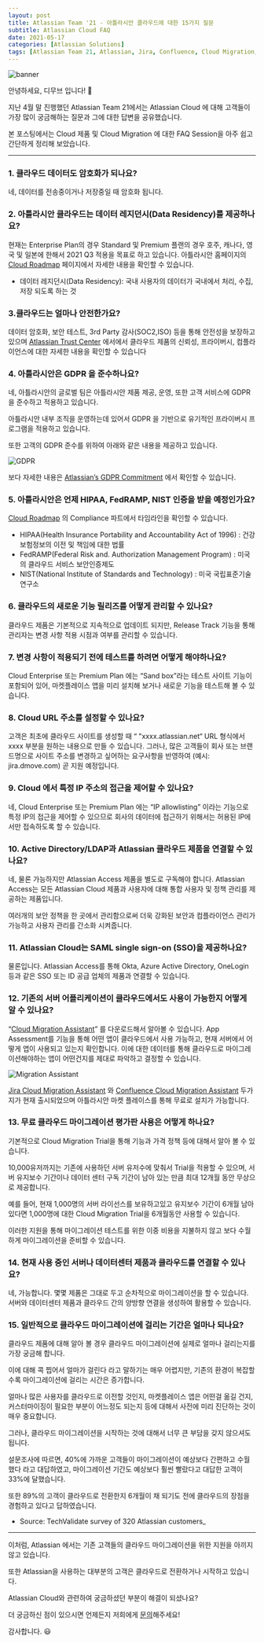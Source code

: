 ```yaml
---
layout: post
title: Atlassian Team '21 - 아틀라시안 클라우드에 대한 15가지 질문
subtitle: Atlassian Cloud FAQ
date: 2021-05-17
categories: [Atlassian Solutions]
tags: [Atlassian Team 21, Atlassian, Jira, Confluence, Cloud Migration, Atlassian Cloud, 아틀라시안, 아틀라시안클라우드]
---
```


![banner](/assets/images/blog/cloud-enterprise.png)


안녕하세요, 디무브 입니다! :balloon:

지난 4월 말 진행했던 Atlassian Team 21에서는 Atlassian Cloud 에 대해 고객들이 가장 많이 궁금해하는 질문과 그에 대한 답변을 공유했습니다. 

본 포스팅에서는 Cloud 제품 및 Cloud Migration 에 대한 FAQ Session을 아주 쉽고 간단하게 정리해 보았습니다. 

---

### 1. 클라우드 데이터도 암호화가 되나요? 
네, 데이터를 전송중이거나 저장중일 때 암호화 됩니다. 

### 2. 아틀라시안 클라우드는 데이터 레지던시(Data Residency)를 제공하나요?
현재는 Enterprise Plan의 경우 Standard 및 Premium 플랜의 경우 호주, 캐나다, 영국 및 일본에 한해서 2021 Q3 적용을 목표로 하고 있습니다. 
아틀라시안 홈페이지의 [Cloud Roadmap](https://www.atlassian.com/roadmap/cloud "https://www.atlassian.com/roadmap/cloud") 페이지에서 자세한 내용을 확인할 수 있습니다.

- 데이터 레지던시(Data Residency): 국내 사용자의 데이터가 국내에서 처리, 수집, 저장 되도록 하는 것

### 3.클라우드는 얼마나 안전한가요?

데이터 암호화, 보안 테스트, 3rd Party 감사(SOC2,ISO) 등을 통해 안전성을 보장하고 있으며 [Atlassian Trust Center](https://www.atlassian.com/trust "https://www.atlassian.com/trust") 에서에서 클라우드 제품의 신뢰성, 프라이버시, 컴플라이언스에 대한 자세한 내용을 확인할 수 있습니다

### 4. 아틀라시안은 GDPR 을 준수하나요?

네, 아틀라시안의 글로벌 팀은 아틀라시안 제품 제공, 운영, 또한 고객 서비스에 GDPR을 준수하고 적용하고 있습니다.

아틀라시안 내부 조직을 운영하는데 있어서 GDPR 을 기반으로 유기적인 프라이버시 프로그램을 적용하고 있습니다.

또한 고객의 GDPR 준수를 위하여 아래와 같은 내용을 제공하고 있습니다.

![GDPR](/assets/images/blog/atlassian_gdpr.png)

보다 자세한 내용은 [Atlassian’s GDPR Commitment](https://www.atlassian.com/trust/privacy/GDPR "https://www.atlassian.com/trust/privacy/GDPR") 에서 확인할 수 있습니다.

### 5. 아틀라시안은 언제 HIPAA, FedRAMP, NIST 인증을 받을 예정인가요?
[Cloud Roadmap](https://www.atlassian.com/roadmap/cloud?category=compliance& "https://www.atlassian.com/roadmap/cloud?category=compliance&") 의 Compliance 파트에서 타임라인을 확인할 수 있습니다.

- HIPAA(Health Insurance Portability and Accountability Act of 1996) : 건강보험정보의 이전 및 책임에 대한 법률
- FedRAMP(Federal Risk and. Authorization Management Program) : 미국의 클라우드 서비스 보안인증제도
- NIST(National Institute of Standards and Technology) : 미국 국립표준기술연구소

### 6. 클라우드의 새로운 기능 릴리즈를 어떻게 관리할 수 있나요?

클라우드 제품은 기본적으로 지속적으로 업데이트 되지만, Release Track 기능을 통해 관리자는 변경 사항 적용 시점과 여부를 관리할 수 있습니다.

### 7. 변경 사항이 적용되기 전에 테스트를 하려면 어떻게 해야하나요?

Cloud Enterprise 또는 Premium Plan 에는 “Sand box”라는 테스트 사이트 기능이 포함되어 있어, 마켓플레이스 앱을 미리 설치해 보거나 새로운 기능을 테스트해 볼 수 있습니다.

### 8. Cloud URL 주소를 설정할 수 있나요?

고객은 최초에 클라우드 사이트를 생성할 때 “ "xxxx.atlassian.net“ URL 형식에서 xxxx 부분을 원하는 내용으로 만들 수 있습니다. 
그러나, 많은 고객들이 회사 또는 브랜드명으로 사이트 주소를 변경하고 싶어하는 요구사항을 반영하여 (예시: jira.dmove.com) 곧 지원 예정입니다.

### 9. Cloud 에서 특정 IP 주소의 접근을 제어할 수 있나요?

네, Cloud Enterprise 또는 Premium Plan 에는 “IP allowlisting” 이라는 기능으로 특정 IP의 접근을 제어할 수 있으므로 회사의 데이터에 접근하기 위해서는 허용된 IP에서만 접속하도록 할 수 있습니다.

### 10. Active Directory/LDAP과 Atlassian 클라우드 제품을 연결할 수 있나요?

네, 물론 가능하지만 Atlassian Access 제품을 별도로 구독해야 합니다. 
Atlassian Access는 모든 Atlassian Cloud 제품과 사용자에 대해 통합 사용자 및 정책 관리를 제공하는 제품입니다. 

여러개의 보안 정책을 한 곳에서 관리함으로써 더욱 강화된 보안과 컴플라이언스 관리가 가능하고 사용자 관리를 간소화 시켜줍니다.

### 11. Atlassian Cloud는 SAML single sign-on (SSO)을 제공하나요?

물론입니다. 
Atlassian Access를 통해 Okta, Azure Active Directory, OneLogin 등과 같은 SSO 또는 ID 공급 업체의 제품과 연결할 수 있습니다.

### 12. 기존의 서버 어플리케이션이 클라우드에서도 사용이 가능한지 어떻게 알 수 있나요?

“[Cloud Migration Assistant](https://www.atlassian.com/ko/migration/cloud/guide/assess/audit-apps#audit-and-assess-apps "https://www.atlassian.com/ko/migration/cloud/guide/assess/audit-apps#audit-and-assess-apps")” 를 다운로드해서 알아볼 수 있습니다. 
App Assessment를 기능을 통해 어떤 앱이 클라우드에서 사용 가능하고, 현재 서버에서 어떻게 앱이 사용되고 있는지 확인합니다. 
이에 대한 데이터를 통해 클라우드로 마이그레이션해야하는 앱이 어떤건지를 제대로 파악하고 결정할 수 있습니다.

![Migration Assistant](/assets/images/blog/migration_assistant.png)

[Jira Cloud Migration Assistant](https://marketplace.atlassian.com/apps/1222010/jira-cloud-migration-assistant?hosting=datacenter&tab=overview "https://marketplace.atlassian.com/apps/1222010/jira-cloud-migration-assistant?hosting=datacenter&tab=overview") 와 [Confluence Cloud Migration Assistant](https://marketplace.atlassian.com/apps/1219672/confluence-cloud-migration-assistant?hosting=datacenter&tab=overview "https://marketplace.atlassian.com/apps/1219672/confluence-cloud-migration-assistant?hosting=datacenter&tab=overview") 두가지가 현재 출시되었으며 아틀라시안 마켓 플레이스를 통해 무료로 설치가 가능합니다.

### 13. 무료 클라우드 마이그레이션 평가판 사용은 어떻게 하나요?

기본적으로 Cloud Migration Trial을 통해 기능과 가격 정책 등에 대해서 알아 볼 수 있습니다. 

10,000유저까지는 기존에 사용하던 서버 유저수에 맞춰서 Trial을 적용할 수 있으며, 서버 유지보수 기간이나 데이터 센터 구독 기간이 남아 있는 만큼 최대 12개월 동안 무상으로 제공합니다.

예를 들어, 현재 1,000명의 서버 라이선스를 보유하고있고 유지보수 기간이 6개월 남아있다면 1,000명에 대한 Cloud Migration Trial을 6개월동안 사용할 수 있습니다.

이러한 지원을 통해 마이그레이션 테스트를 위한 이중 비용을 지불하지 않고 보다 수월하게 마이그레이션을 준비할 수 있습니다.

### 14. 현재 사용 중인 서버나 데이터센터 제품과 클라우드를 연결할 수 있나요?

네, 가능합니다. 몇몇 제품은 그대로 두고 순차적으로 마이그레이션을 할 수 있습니다. 서버와 데이터센터 제품과 클라우드 간의 양방향 연결을 생성하여 활용할 수 있습니다.

### 15. 일반적으로 클라우드 마이그레이션에 걸리는 기간은 얼마나 되나요?

클라우드 제품에 대해 알아 볼 경우 클라우드 마이그레이션에 실제로 얼마나 걸리는지를 가장 궁금해 합니다.

이에 대해 콕 찝어서 얼마가 걸린다 라고 말하기는 매우 어렵지만, 기존의 환경이 복잡할 수록 마이그레이션에 걸리는 시간은 증가합니다.

얼마나 많은 사용자를 클라우드로 이전할 것인지, 마켓플레이스 앱은 어떤걸 옮길 건지, 커스터마이징이 필요한 부분이 어느정도 되는지 등에 대해서 사전에 미리 진단하는 것이 매우 중요합니다.

그러나, 클라우드 마이그레이션을 시작하는 것에 대해서 너무 큰 부담을 갖지 않으셔도 됩니다.

설문조사에 따르면, 40%에 가까운 고객들이 마이그레이션이 예상보다 간편하고 수월했다 라고 대답하였고, 마이그레이션 기간도 예상보다 훨씬 빨랐다고 대답한 고객이 33%에 달했습니다.

또한 89%의 고객이 클라우드로 전환한지 6개월이 채 되기도 전에 클라우드의 장점을 경험하고 있다고 답하였습니다.

- Source: TechValidate survey of 320 Atlassian customers_


---

이처럼, Atlassian 에서는 기존 고객들의 클라우드 마이그레이션을 위한 지원을 아끼지 않고 있습니다. 

또한 Atlassian을 사용하는 대부분의 고객은 클라우드로 전환하거나 시작하고 있습니다. 

Atlassian Cloud와 관련하여 궁금하셨던 부분이 해결이 되셨나요?  

더 궁금하신 점이 있으시면 언제든지 저희에게 [문의](http://www.dmove.kr/contact-us/quote-service-inquiry)해주세요! 

감사합니다. :smiley:



<!--stackedit_data:
eyJoaXN0b3J5IjpbLTQ3MTA0NTQ4OSwxOTA5MzYxMTg1LC0yMD
IzMDYxMzczXX0=
-->
